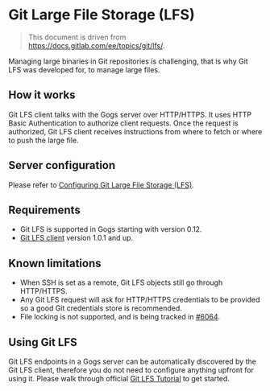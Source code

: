 # Git Large File Storage (LFS)

> This document is driven from https://docs.gitlab.com/ee/topics/git/lfs/.

Managing large binaries in Git repositories is challenging, that is why Git LFS was developed for, to manage large files.

## How it works

Git LFS client talks with the Gogs server over HTTP/HTTPS. It uses HTTP Basic Authentication to authorize client requests. Once the request is authorized, Git LFS client receives instructions from where to fetch or where to push the large file.

## Server configuration

Please refer to [Configuring Git Large File Storage (LFS)](../admin/lfs.md).

## Requirements

- Git LFS is supported in Gogs starting with version 0.12.
- [Git LFS client](https://git-lfs.github.com/) version 1.0.1 and up.

## Known limitations

- When SSH is set as a remote, Git LFS objects still go through HTTP/HTTPS.
- Any Git LFS request will ask for HTTP/HTTPS credentials to be provided so a good Git credentials store is recommended.
- File locking is not supported, and is being tracked in [#6064](https://github.com/gogs/gogs/issues/6064).

## Using Git LFS

Git LFS endpoints in a Gogs server can be automatically discovered by the Git LFS client, therefore you do not need to configure anything upfront for using it. Please walk through official [Git LFS Tutorial](https://github.com/git-lfs/git-lfs/wiki/Tutorial) to get started.
